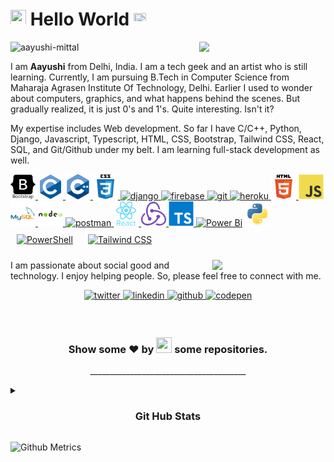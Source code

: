 <h1><img src="https://imgur.com/CTPzCrS.gif" height=25px width=25px> Hello World <img src="https://imgur.com/TFzFv3D.gif" height=20px width=20px></h1>

<!--<img src="https://imgur.com/Z9n1y5S.gif" height=47% width=47% align="right">-->

<img src="https://imgur.com/nMaJAAF.png" width=40% align="right">

<p align="left"> <img src="https://komarev.com/ghpvc/?username=aayushi-mittal" alt="aayushi-mittal" /> </p>

<p>I am <b>Aayushi</b> from Delhi, India. I am a tech geek and an artist who is still learning. Currently, I am pursuing B.Tech in Computer Science from Maharaja Agrasen Institute Of Technology, Delhi. Earlier I used to wonder about computers, graphics, and what happens behind the scenes. But gradually realized, it is just 0's and 1's. Quite interesting. Isn't it?

My expertise includes Web development. So far I have C/C++, Python, Django, Javascript, Typescript, HTML, CSS, Bootstrap, Tailwind CSS, React, SQL, and Git/Github under my belt. I am learning full-stack development as well.

<p align="left"> <a href="https://getbootstrap.com" target="_blank" rel="noreferrer"> <img src="https://raw.githubusercontent.com/devicons/devicon/master/icons/bootstrap/bootstrap-plain-wordmark.svg" alt="bootstrap" width="40" height="40"/> </a> 
    <a href="https://www.cprogramming.com/" target="_blank" rel="noreferrer"> <img src="https://raw.githubusercontent.com/devicons/devicon/master/icons/c/c-original.svg" alt="c" width="40" height="40"/> </a> 
    <a href="https://www.w3schools.com/cpp/" target="_blank" rel="noreferrer"> <img src="https://raw.githubusercontent.com/devicons/devicon/master/icons/cplusplus/cplusplus-original.svg" alt="cplusplus" width="40" height="40"/> </a> 
    <a href="https://www.w3schools.com/css/" target="_blank" rel="noreferrer"> <img src="https://raw.githubusercontent.com/devicons/devicon/master/icons/css3/css3-original-wordmark.svg" alt="css3" width="40" height="40"/> </a> 
    <a href="https://www.djangoproject.com/" target="_blank" rel="noreferrer"> <img src="https://cdn.worldvectorlogo.com/logos/django.svg" alt="django" width="40" height="40"/> </a> 
    <a href="https://firebase.google.com/" target="_blank" rel="noreferrer"> <img src="https://www.vectorlogo.zone/logos/firebase/firebase-icon.svg" alt="firebase" width="40" height="40"/> </a> 
    <a href="https://git-scm.com/" target="_blank" rel="noreferrer"> <img src="https://www.vectorlogo.zone/logos/git-scm/git-scm-icon.svg" alt="git" width="40" height="40"/> </a> 
    <a href="https://heroku.com" target="_blank" rel="noreferrer"> <img src="https://www.vectorlogo.zone/logos/heroku/heroku-icon.svg" alt="heroku" width="40" height="40"/> </a> 
    <a href="https://www.w3.org/html/" target="_blank" rel="noreferrer"> <img src="https://raw.githubusercontent.com/devicons/devicon/master/icons/html5/html5-original-wordmark.svg" alt="html5" width="40" height="40"/> </a> 
    <a href="https://developer.mozilla.org/en-US/docs/Web/JavaScript" target="_blank" rel="noreferrer"> <img src="https://raw.githubusercontent.com/devicons/devicon/master/icons/javascript/javascript-original.svg" alt="javascript" width="40" height="40"/> </a> 
    <a href="https://www.mysql.com/" target="_blank" rel="noreferrer"> <img src="https://raw.githubusercontent.com/devicons/devicon/master/icons/mysql/mysql-original-wordmark.svg" alt="mysql" width="40" height="40"/> </a> 
    <a href="https://nodejs.org" target="_blank" rel="noreferrer"> <img src="https://raw.githubusercontent.com/devicons/devicon/master/icons/nodejs/nodejs-original-wordmark.svg" alt="nodejs" width="40" height="40"/> </a> 
    <a href="https://postman.com" target="_blank" rel="noreferrer"> <img src="https://www.vectorlogo.zone/logos/getpostman/getpostman-icon.svg" alt="postman" width="40" height="40"/> </a> 
    <a href="https://reactjs.org/" target="_blank" rel="noreferrer"> <img src="https://raw.githubusercontent.com/devicons/devicon/master/icons/react/react-original-wordmark.svg" alt="react" width="40" height="40"/> </a> 
    <a href="https://redux.js.org" target="_blank" rel="noreferrer"> <img src="https://raw.githubusercontent.com/devicons/devicon/master/icons/redux/redux-original.svg" alt="redux" width="40" height="40"/> </a> 
    <a href="https://www.typescriptlang.org/" target="_blank" rel="noreferrer"> <img src="https://raw.githubusercontent.com/devicons/devicon/master/icons/typescript/typescript-original.svg" alt="typescript" width="40" height="40"/> </a> 
    <a href="https://powerbi.microsoft.com/en-us/" target="_blank"><img src="https://profilinator.rishav.dev/skills-assets/powerbi.png" alt="Power Bi" height="40" /></a>  
    <a href="https://www.python.org" target="_blank" rel="noreferrer"> <img src="https://raw.githubusercontent.com/devicons/devicon/master/icons/python/python-original.svg" alt="python" width="40" height="40"/> </a>
    <a href="https://docs.microsoft.com/en-us/powershell/" target="_blank"><img style="margin: 10px" src="https://profilinator.rishav.dev/skills-assets/powershell.png" alt="PowerShell" height="40" /></a>   
    <a href="https://www.tailwindcss.com/" target="_blank"><img style="margin: 10px" src="https://profilinator.rishav.dev/skills-assets/tailwindcss.svg" alt="Tailwind CSS" height="40" /></a>  
  </p>

<img src="https://imgur.com/ePLe9mA.gif" align="right" width=36%>

I am passionate about social good and technology. I enjoy helping people. So, please feel free to connect with me.</p>

<div align="center">
<a href="https://twitter.com/_aayushimittal_" target="_blank">
<img src=https://img.shields.io/badge/twitter-%2300acee.svg?&style=for-the-badge&logo=twitter&logoColor=white alt=twitter style="margin-bottom: 5px;" />
</a>
<a href="https://linkedin.com/in/aayushi-mittal-309853196/" target="_blank">
<img src=https://img.shields.io/badge/linkedin-%231E77B5.svg?&style=for-the-badge&logo=linkedin&logoColor=white alt=linkedin style="margin-bottom: 5px;" />
</a>
<a href="https://github.com/Aayushi-Mittal" target="_blank">
<img src=https://img.shields.io/badge/github-%2324292e.svg?&style=for-the-badge&logo=github&logoColor=white alt=github style="margin-bottom: 5px;" />
</a>
<a href="https://codepen.com/aayushi_mittal" target="_blank">
<img src=https://img.shields.io/badge/codepen-%23131417.svg?&style=for-the-badge&logo=codepen&logoColor=white alt=codepen style="margin-bottom: 5px;" />
</a>  
</div> 

<p align="center">&nbsp;</p>
<h3 align="center">Show some ❤ by <img src="https://imgur.com/o7ncZFp.jpg" height=25px width=25px> some repositories.</h3>
<p align="center">_______________________________________</p>


<details>
<summary><h3 align="center">Git Hub Stats</h3></summary>

<!--START_SECTION:waka-->
![Code Time](http://img.shields.io/badge/Code%20Time-3%20hrs%2028%20mins-blue)

**I'm a Night 🦉** 

```text
🌞 Morning    18 commits     █░░░░░░░░░░░░░░░░░░░░░░░░   5.5% 
🌆 Daytime    112 commits    ████████░░░░░░░░░░░░░░░░░   34.25% 
🌃 Evening    89 commits     ██████░░░░░░░░░░░░░░░░░░░   27.22% 
🌙 Night      108 commits    ████████░░░░░░░░░░░░░░░░░   33.03%

```
📅 **I'm Most Productive on Saturday** 

```text
Monday       56 commits     ████░░░░░░░░░░░░░░░░░░░░░   17.13% 
Tuesday      14 commits     █░░░░░░░░░░░░░░░░░░░░░░░░   4.28% 
Wednesday    38 commits     ███░░░░░░░░░░░░░░░░░░░░░░   11.62% 
Thursday     43 commits     ███░░░░░░░░░░░░░░░░░░░░░░   13.15% 
Friday       58 commits     ████░░░░░░░░░░░░░░░░░░░░░   17.74% 
Saturday     60 commits     ████░░░░░░░░░░░░░░░░░░░░░   18.35% 
Sunday       58 commits     ████░░░░░░░░░░░░░░░░░░░░░   17.74%

```


📊 **This Week I Spent My Time On** 

```text
💬 Programming Languages: 
No Activity Tracked This Week

🐱‍💻 Projects: 
No Activity Tracked This Week

```

**I Mostly Code in HTML** 

```text
HTML                     25 repos            ████████░░░░░░░░░░░░░░░░░   32.47% 
JavaScript               23 repos            ███████░░░░░░░░░░░░░░░░░░   29.87% 
Python                   7 repos             ██░░░░░░░░░░░░░░░░░░░░░░░   9.09% 
CSS                      6 repos             ██░░░░░░░░░░░░░░░░░░░░░░░   7.79% 
C++                      5 repos             █░░░░░░░░░░░░░░░░░░░░░░░░   6.49%

```



 Last Updated on 13/12/2022 01:10:29 UTC
<!--END_SECTION:waka-->

<p align = "center">
	<img src = "https://github.com/Aayushi-Mittal/Aayushi-Mittal/blob/output/github-contribution-grid-snake.svg" alt = "Snake Game"/>
</p>

<!--<p align="center">See More: https://metrics.lecoq.io/about/Aayushi-Mittal, https://octoprofile.vercel.app/user?id=AAYUSHI-MITTAL</p>-->
</details>

<p><img src="https://metrics.lecoq.io/Aayushi-Mittal" alt="Github Metrics"></p>





<!--
**Aayushi-Mittal/Aayushi-Mittal** is a ✨ _special_ ✨ repository because its `README.md` (this file) appears on your GitHub profile.

Here are some ideas to get you started:

- 🔭 I’m currently working on ...
- 🌱 I’m currently learning ...
- 👯 I’m looking to collaborate on ...
- 🤔 I’m looking for help with ...
- 💬 Ask me about ...
- 📫 How to reach me: ...
- 😄 Pronouns: ...
- ⚡ Fun fact: ...
-->
